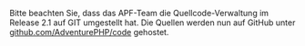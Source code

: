 Bitte beachten Sie, dass das APF-Team die Quellcode-Verwaltung im
Release 2.1 auf GIT umgestellt hat. Die Quellen werden nun auf GitHub
unter
[github.com/AdventurePHP/code](https://github.com/AdventurePHP/code)
gehostet. <languages />